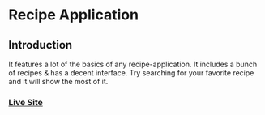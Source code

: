# Recipe Application

## Introduction
It features a lot of the basics of any recipe-application. It includes a bunch of recipes &amp; has a decent interface.  Try searching for your favorite recipe and it will show the most of it.

### [Live Site](https://receipe-show.netlify.app/)
